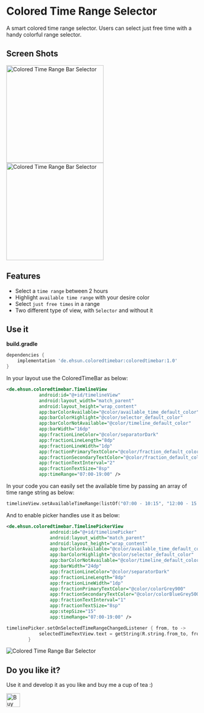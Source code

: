 # Colored Time Range Selector
A smart colored time range selector. Users can select just free time with a handy colorful range selector.

## Screen Shots
<img src="https://github.com/ehsunshine/colored-time-selector/blob/master/screenshots/screen1.jpg" alt="Colored Time Range Bar Selector" width="256">
<img src="https://github.com/ehsunshine/colored-time-selector/blob/master/screenshots/screen2.jpg" alt="Colored Time Range Bar Selector" width="256">

## Features

- Select a `time range` between 2 hours
- Highlight `available time range` with your desire color
- Select `just free times` in a range
- Two different type of view, with `Selector` and without it

## Use it

**build.gradle**
```gradle
dependencies {
    implementation 'de.ehsun.coloredtimebar:coloredtimebar:1.0'
}
```

In your layout use the ColoredTimeBar as below:

```xml
<de.ehsun.coloredtimebar.TimelineView
            android:id="@+id/timelineView"
            android:layout_width="match_parent"
            android:layout_height="wrap_content"
            app:barColorAvailable="@color/available_time_default_color"
            app:barColorHighlight="@color/selector_default_color"
            app:barColorNotAvailable="@color/timeline_default_color"
            app:barWidth="16dp"
            app:fractionLineColor="@color/separatorDark"
            app:fractionLineLength="8dp"
            app:fractionLineWidth="1dp"
            app:fractionPrimaryTextColor="@color/fraction_default_color"
            app:fractionSecondaryTextColor="@color/fraction_default_color"
            app:fractionTextInterval="2"
            app:fractionTextSize="8sp"
            app:timeRange="07:00-19:00" />
```
In your code you can easily set the available time by passing an array of time range string as below:

```kotlin
timelineView.setAvailableTimeRange(listOf("07:00 - 10:15", "12:00 - 15:00"))
```
And to enable picker handles use it as below:

```xml
<de.ehsun.coloredtimebar.TimelinePickerView
                android:id="@+id/timelinePicker"
                android:layout_width="match_parent"
                android:layout_height="wrap_content"
                app:barColorAvailable="@color/available_time_default_color"
                app:barColorHighlight="@color/selector_default_color"
                app:barColorNotAvailable="@color/timeline_default_color"
                app:barWidth="24dp"
                app:fractionLineColor="@color/separatorDark"
                app:fractionLineLength="8dp"
                app:fractionLineWidth="1dp"
                app:fractionPrimaryTextColor="@color/colorGrey900"
                app:fractionSecondaryTextColor="@color/colorBlueGrey500"
                app:fractionTextInterval="1"
                app:fractionTextSize="8sp"
                app:stepSize="15"
                app:timeRange="07:00-19:00" />
```

```kotlin
timelinePicker.setOnSelectedTimeRangeChangedListener { from, to ->
            selectedTimeTextView.text = getString(R.string.from_to, from.format(), to.format())
        }
```

<img src="https://github.com/ehsunshine/colored-time-selector/blob/master/screenshots/screen3.jpg" alt="Colored Time Range Bar Selector">

## Do you like it?
Use it and develop it as you like and buy me a cup of tea :)

<a href='https://ko-fi.com/D1D775AP' target='_blank'><img height='36' style='border:0px;height:36px;' src='https://az743702.vo.msecnd.net/cdn/kofi1.png?v=0' border='0' alt='Buy Me a Coffee at ko-fi.com' /></a>